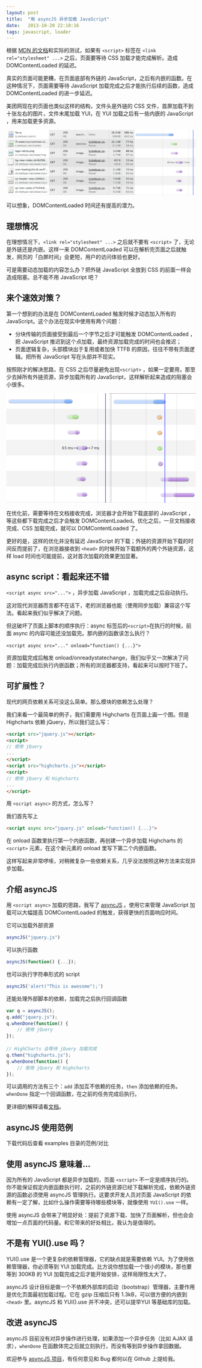 ```yaml
---
layout: post
title:  "用 asyncJS 异步加载 JavaScript"
date:   2013-10-20 22:10:16
tags: javascript, loader
---
```


根据 [MDN 的文档](https://developer.mozilla.org/en-US/docs/Web/Reference/Events/DOMContentLoaded)和实际的测试，如果有 `<script>` 标签在 `<link rel="stylesheet" ...>` 之后，页面要等待 CSS 加载才能完成解析。造成 DOMContentLoaded 的延迟。

真实的页面可能更糟，在页面底部有外链的 JavaScript，之后有内嵌的函数。在这种情况下，页面需要等待 JavaScript 加载完成之后才能执行后续的函数，造成 DOMContentLoaded 的进一步延迟。

<!-- more -->

美团网现在的页面也类似这样的结构，文件头是外链的 CSS 文件，首屏加载不到十张左右的图片，文件末尾加载 YUI，在 YUI 加载之后有一些内嵌的 JavaScript ，用来加载更多资源。

![](/assets/asyncjs/before.png)

可以想象，DOMContentLoaded 时间还有提高的潜力。

## 理想情况
在理想情况下，`<link rel="stylesheet" ...>` 之后就不要有 `<script>` 了，无论是外链还是内嵌。这样一来 DOMContentLoaded 可以在解析完页面之后就触发，网页的「白屏时间」会更短，用户的访问体验也更好。

可是需要动态加载的内容怎么办？把外链 JavaScript 全放到 CSS 的前面一样会造成阻塞。总不能不用 JavaScript 吧？

## 来个速效对策？
第一个想到的办法是在 DOMContentLoaded 触发时候才动态加入所有的 JavaScript。这个办法在现实中使用有两个问题：

* 分块传输的页面接受到最后一个字节之后才可能触发 DOMContentLoaded ，把 JavaScript 推迟到这个点加载，最终资源加载完成的时间也会推迟；
* 页面逻辑复杂，头部模块出于复用或者加快 TTFB 的原因，往往不带有页面逻辑。把所有 JavaScript 写在头部并不现实。

按照刚才的解决思路，在 CSS 之后尽量避免出现`<script>` ，如果一定要用，那至少去掉所有外链资源，异步加载所有的 JavaScript，这样解析起来造成的阻塞会小很多。

![](/assets/asyncjs/comparison.png)

在优化前，需要等待在文档接收完成，浏览器才会开始下载底部的 JavaScript ，等这些都下载完成之后才会触发 DOMContentLoaded。优化之后，一旦文档接收完成、CSS 加载完成，就可以 DOMContentLoaded 了。

更好的是，这样的优化并没有延迟 JavaScript 的下载；外链的资源开始下载的时间反而提前了，在浏览器接收到 `<head>` 的时候开始下载额外的两个外链资源，这样 load 时间也可能提前，这对首次加载的效果更加显著。

## async script：看起来还不错
`<script async src="...">` ，异步加载 JavaScript ，加载完成之后自动执行。

这对现代浏览器而言都不在话下，老的浏览器也能（使用同步加载）兼容这个写法。看起来我们似乎解决了问题。

但这破坏了页面上脚本的顺序执行：async 标签后的`<script>`在执行的时候，前面 async 的内容可能还没加载完。那内嵌的函数该怎么执行？

`<script async src="..." onload="function() {...}">`  

资源加载完成后触发 onload/onreadystatechange，我们似乎又一次解决了问题：加载完成后执行内嵌函数；所有的浏览器都支持，看起来可以按时下班了。

## 可扩展性？
现代的网页依赖关系可没这么简单。那么模块的依赖怎么处理？

我们来看一个最简单的例子，我们需要用 Highcharts 在页面上画一个图。但是 Highcharts 依赖 jQuery，所以我们这么写：

````html
<script src="jquery.js"></script>
<script>
// 使用 jQuery
...
</script>
<script src="highcharts.js"></script>
<script>
// 使用 jQuery 和 Highcharts
...
</script>
````

用 `<script async>` 的方式，怎么写？

我们首先写上

````html
<script async src="jquery.js" onload="function() {...}">
````

在 onload 函数里执行第一个内嵌函数，再创建一个异步加载 Highcharts 的 `<script>` 元素，在这个新元素的 onload 里写下第二个内嵌函数。

这样写起来非常啰嗦，对稍微复杂一些依赖关系，几乎没法按照这种方法来实现异步加载。

## 介绍 asyncJS
用 `<script async>` 加载的思路，我写了 [asyncJS](http://github.com/th507/asyncjs) 。使用它来管理 JavaScript 加载可以大幅提高 DOMContentLoaded 的触发，获得更快的页面响应时间。

它可以加载外部资源

````javascript
asyncJS("jquery.js")
````

可以执行函数

````javascript
asyncJS(function() {...});
````

也可以执行字符串形式的 script

````javascript
asyncJS('alert("This is awesome");')
````

还能处理外部脚本的依赖，加载完之后执行回调函数

````javascript
var q = asyncJS();
q.add("jquery.js");
q.whenDone(function() {
	// 使用 jQuery
});

// HighCharts 会等待 jQuery 加载完成
q.then("highcharts.js");
q.whenDone(function() {
	// 使用 jQuery 和 Highcharts
});
````

可以调用的方法有三个：`add` 添加互不依赖的任务，`then` 添加依赖的任务。`whenDone` 指定一个回调函数，在之前的任务完成后执行。

更详细的解释请看[文档](http://github.com/th507/asyncjs)。

## asyncJS 使用范例

下载代码后查看 examples 目录的范例/对比

## 使用 asyncJS 意味着...

因为所有的 JavaScript 都是异步加载的，页面 `<script>` 不一定是顺序执行的。你不能保证假定内嵌函数执行时，之前的外链资源已经下载解析完成，依赖外链资源的函数必须使用 asyncJS 管理执行。这要求开发人员对页面 JavaScript 的依赖有一定了解，比如什么操作需要等待哪些模块等，就像使用 `YUI().use` 一样。

使用 asyncJS 会带来了明显好处：提前了资源下载、加快了页面解析，但也会会增加一点页面的代码量。和它带来的好处相比，我认为是值得的。

## 不是有 YUI().use 吗？
YUI().use 是一个更复杂的依赖管理器，它的缺点就是需要依赖 YUI。为了使用依赖管理器，你必须等到 YUI 加载完成。比方说你想加载一个很小的模块，那也要等到 300KB 的 YUI 加载完成之后才能开始安排，这样局限性太大了。

asyncJS 设计目标是做一个不依赖外部库的启动（bootstrap）管理器，主要作用是优化页面最初加载过程。它在 gzip 压缩后只有 1.3kB，可以很方便的内嵌到 `<head>` 里。asyncJS 和 YUI().use 并不冲突，还可以提早YUI 等基础库的加载。

## 改进 asyncJS

asyncJS 目前没有对异步操作进行处理，如果添加一个异步任务（比如 AJAX 请求），`whenDone` 在函数体完之后就立刻执行，而没有等到异步操作拿回数据。

欢迎参与 [asyncJS 项目](http://github.com/th507/asyncjs)，有任何意见和 Bug 都何以在 Github 上提给我。

